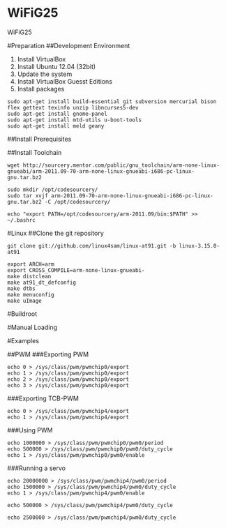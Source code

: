 WiFiG25
=======

WiFiG25

#Preparation
##Development Environment
1. Install VirtualBox
2. Install Ubuntu 12.04 (32bit)
3. Update the system
4. Install VirtualBox Guesst Editions
5. Install packages

```
sudo apt-get install build-essential git subversion mercurial bison flex gettext texinfo unzip libncurses5-dev
sudo apt-get install gnome-panel
sudo apt-get install mtd-utils u-boot-tools 
sudo apt-get install meld geany
```

##Install Prerequisites

##Install Toolchain
```
wget http://sourcery.mentor.com/public/gnu_toolchain/arm-none-linux-gnueabi/arm-2011.09-70-arm-none-linux-gnueabi-i686-pc-linux-gnu.tar.bz2

sudo mkdir /opt/codesourcery/
sudo tar xvjf arm-2011.09-70-arm-none-linux-gnueabi-i686-pc-linux-gnu.tar.bz2 -C /opt/codesourcery/

echo "export PATH=/opt/codesourcery/arm-2011.09/bin:$PATH" >> ~/.bashrc
```

#Linux
##Clone the git repository
```
git clone git://github.com/linux4sam/linux-at91.git -b linux-3.15.0-at91
```

```
export ARCH=arm 
export CROSS_COMPILE=arm-none-linux-gnueabi-
make distclean
make at91_dt_defconfig
make dtbs
make menuconfig
make uImage
```

#Buildroot

#Manual Loading

#Examples

##PWM
###Exporting PWM
```
echo 0 > /sys/class/pwm/pwmchip0/export
echo 1 > /sys/class/pwm/pwmchip0/export
echo 2 > /sys/class/pwm/pwmchip0/export
echo 3 > /sys/class/pwm/pwmchip0/export
```
###Exporting TCB-PWM
```
echo 0 > /sys/class/pwm/pwmchip4/export
echo 1 > /sys/class/pwm/pwmchip4/export
```
###Using PWM
```
echo 1000000 > /sys/class/pwm/pwmchip0/pwm0/period 
echo 500000 > /sys/class/pwm/pwmchip0/pwm0/duty_cycle
echo 1 > /sys/class/pwm/pwmchip0/pwm0/enable
```
###Running a servo
```
echo 20000000 > /sys/class/pwm/pwmchip4/pwm0/period 
echo 1500000 > /sys/class/pwm/pwmchip4/pwm0/duty_cycle
echo 1 > /sys/class/pwm/pwmchip4/pwm0/enable
```
```
echo 500000 > /sys/class/pwm/pwmchip4/pwm0/duty_cycle
```
```
echo 2500000 > /sys/class/pwm/pwmchip4/pwm0/duty_cycle
```
